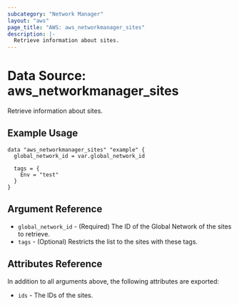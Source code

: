 ```yaml
---
subcategory: "Network Manager"
layout: "aws"
page_title: "AWS: aws_networkmanager_sites"
description: |-
  Retrieve information about sites.
---
```


# Data Source: aws_networkmanager_sites

Retrieve information about sites.

## Example Usage

```hcl
data "aws_networkmanager_sites" "example" {
  global_network_id = var.global_network_id

  tags = {
    Env = "test"
  }
}
```

## Argument Reference

* `global_network_id` - (Required) The ID of the Global Network of the sites to retrieve.
* `tags` - (Optional) Restricts the list to the sites with these tags.

## Attributes Reference

In addition to all arguments above, the following attributes are exported:

* `ids` - The IDs of the sites.
